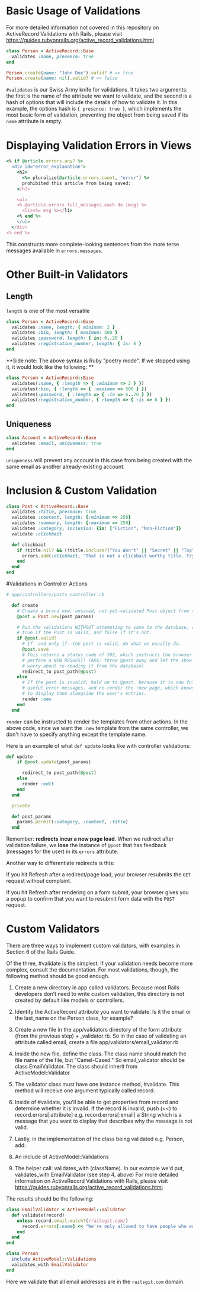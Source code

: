 # Basic Usage of Validations

For more detailed information not covered in this repository on ActiveRecord Validations with Rails, please visit https://guides.rubyonrails.org/active_record_validations.html

```ruby
class Person < ActiveRecord::Base
  validates :name, presence: true
end

Person.create(name: "John Doe").valid? # => true
Person.create(name: nil).valid? # => false
```

`#validates` is our Swiss Army knife for validations. It takes two arguments: the first is the name
of the attribute we want to validate, and the second is a hash of options that will include the
details of how to validate it. In this example, the options hash is `{ presence: true }`, which implements
the most basic form of validation, preventing the object from being saved if its `name` attribute is empty.

# Displaying Validation Errors in Views
```ruby
<% if @article.errors.any? %>
  <div id="error_explanation">
    <h2>
      <%= pluralize(@article.errors.count, "error") %>
      prohibited this article from being saved:
    </h2>

    <ul>
    <% @article.errors.full_messages.each do |msg| %>
      <li><%= msg %></li>
    <% end %>
    </ul>
  </div>
<% end %>
```

This constructs more complete-looking sentences from the more terse messages available in `errors.messages`.

# Other Built-in Validators
## Length
`length` is one of the most versatile

```ruby
class Person < ActiveRecord::Base
  validates :name, length: { minimum: 2 }
  validates :bio, length: { maximum: 500 }
  validates :password, length: { in: 6..20 }
  validates :registration_number, length: { is: 6 }
end
```

**Side note: The above syntax is Ruby "poetry mode". If we stopped using it, it would look like the following: **

```ruby
class Person < ActiveRecord::Base
  validates(:name, { :length => { :minimum => 2 } })
  validates(:bio, { :length => { :maximum => 500 } })
  validates(:password, { :length => { :in => 6..20 } })
  validates(:registration_number, { :length => { :is => 6 } })
end
```

## Uniqueness
```ruby
class Account < ActiveRecord::Base
  validates :email, uniqueness: true
end
```

`uniqueness` will prevent any account in this case from being created with the same email as another already-existing account.

# Inclusion & Custom Validation
```ruby
class Post < ActiveRecord::Base
  validates :title, presence: true
  validates :content, length: {:minimum => 250}
  validates :summary, length: {:maximum => 250}
  validates :category, inclusion: {in: ["Fiction", "Non-Fiction"]}
  validate :clickbait

  def clickbait
    if !title.nil? && (!title.include?("You Won't" || "Secret" || "Top" || "Guess"))
      errors.add(:clickbait, "That is not a clickbait worthy title. Try again.")
    end
  end
end
```

#Validations in Controller Actions
```ruby
# app/controllers/posts_controller.rb

  def create
    # Create a brand new, unsaved, not-yet-validated Post object from the form.
    @post = Post.new(post_params)

    # Run the validations WITHOUT attempting to save to the database, returning
    # true if the Post is valid, and false if it's not.
    if @post.valid?
      # If--and only if--the post is valid, do what we usually do.
      @post.save
      # This returns a status_code of 302, which instructs the browser to
      # perform a NEW REQUEST! (AKA: throw @post away and let the show action
      # worry about re-reading it from the database)
      redirect_to post_path(@post)
    else
      # If the post is invalid, hold on to @post, because it is now full of
      # useful error messages, and re-render the :new page, which knows how
      # to display them alongside the user's entries.
      render :new
    end
  end
```

`render` can be instructed to render the templates from other actions. In the above code, since we want the `:new` template from the same controller, we don't have to specify anything except the template name.

Here is an example of what `def update` looks like with controller validations:
```ruby
def update
    if @post.update(post_params)

      redirect_to post_path(@post)
    else
      render :edit
    end
  end

  private

  def post_params
    params.permit(:category, :content, :title)
  end
```

Remember: **redirects incur a new page load**. When we redirect after validation failure, we **lose** the instance of `@post` that has feedback (messages for the user) in its `errors` attribute.

Another way to differentiate redirects is this:

If you hit Refresh after a redirect/page load, your browser resubmits the `GET` request without complaint.

If you hit Refresh after rendering on a form submit, your browser gives you a popup to confirm that you want to resubmit form data with the `POST` request.


# Custom Validators

There are three ways to implement custom validators, with examples in Section 6 of the Rails Guide.

Of the three, #validate is the simplest. If your validation needs become more complex, consult the documentation. For most validations, though, the following method should be good enough.

1. Create a new directory in app called validators. Because most Rails developers don't need to write custom validation, this directory is not created by default like models or controllers.

2. Identify the ActiveRecord attribute you want to validate. Is it the email or the last_name on the Person class, for example?

3. Create a new file in the app/validators directory of the form attribute (from the previous step) + _validator.rb. So in the case of validating an attribute called email, create a file app/validators/email_validator.rb

4. Inside the new file, define the class. The class name should match the file name of the file, but "Camel-Cased." So email_validator should be class EmailValidator. The class should inherit from ActiveModel::Validator

5. The validator class must have one instance method, #validate. This method will receive one argument typically called record.

6. Inside of #validate, you'll be able to get properties from record and determine whether it is invalid. If the record is invalid, push (<<) to record.errors[:attribute] e.g. record.errors[:email] a String which is a message that you want to display that describes why the message is not valid.

7. Lastly, in the implementation of the class being validated e.g. Person, add:

  8. An include of ActiveModel::Validations

  9. The helper call: validates_with (className). In our example we'd put, validates_with EmailValidator (see step 4, above)
  For more detailed information on ActiveRecord Validations with Rails, please visit https://guides.rubyonrails.org/active_record_validations.html

The results should be the following:

```ruby
class EmailValidator < ActiveModel::Validator
  def validate(record)
    unless record.email.match?(/railsgit.com/)
      record.errors[:name] << "We're only allowed to have people who work for the company in the database!"
    end
  end
end
```
```ruby
class Person
  include ActiveModel::Validations
  validates_with EmailValidator
end
```

Here we validate that all email addresses are in the `railsgit.com` domain.
